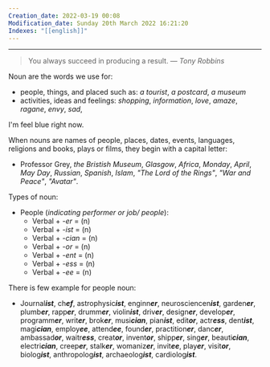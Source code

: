 ```yaml
---
Creation_date: 2022-03-19 00:08
Modification_date: Sunday 20th March 2022 16:21:20
Indexes: "[[english]]"
---
```


----


> You always succeed in producing a result.
> — <cite>Tony Robbins</cite>


 
Noun are the words we use for:
* people, things, and placed such as: *a tourist*, *a postcard*, *a museum* 
* activities, ideas and feelings: *shopping*, *information*, *love*, *amaze*, *ragane*, *envy*, *sad*, 

I'm feel blue right now.

When nouns are names of people, places, dates, events, languages, religions and books, plays or films, they begin with a capital letter:
* Professor Grey, *the Bristish Museum*, *Glasgow*, *Africa*, *Monday*, *April*, *May Day*, *Russian*, *Spanish*, *Islam*, *"The Lord of the Rings"*, *"War and Peace"*, *"Avatar"*.

Types of noun:
* People (*indicating performer or job/ people*): 
	* Verbal + *-er*  = (n)
	* Verbal + *-ist*  = (n)
	* Verbal + *-cian*  = (n)
	* Verbal + *-or*  = (n)
	* Verbal + *-ent*  = (n)
	* Verbal + *-ess*  = (n)
	* Verbal + *-ee*  = (n)

There is few example for people noun:
* Journal***ist***, ch***ef***, astrophysic***ist***, enginn***er***, neurosciencen***ist***, garden***er***, plumb***er***, rapp***er***, drumm***er***, violin***ist***, driv***er***, design***er***, develop***er***, programm***er***, writ***er***, brok***er***, musi***cian***, pian***ist***, edit***or***, actr***ess***, dent***ist***, magi***cian***, employ***ee***, attend***ee***, found***er***, practition***er***, danc***er***, ambassad***or***, waitr***ess***, creat***or***, invent***or***, shipp***er***, sing***er***, beauti***cian***, electri***cian***, creep***er***, stalk***er***, womaniz***er***, invit***ee***, play***er***, visit***or***, biolog***ist***, anthropolog***ist***, archaeolog***ist***, cardiolog***ist***.
